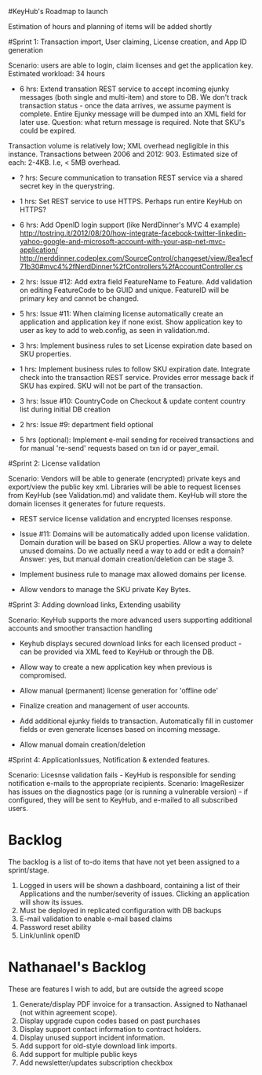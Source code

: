 #KeyHub's Roadmap to launch

Estimation of hours and planning of items will be added shortly


#Sprint 1: Transaction import, User claiming, License creation, and App ID generation

Scenario: users are able to login, claim licenses and get the application key.
Estimated workload: 34 hours

* 6 hrs: Extend transation REST service to accept incoming ejunky messages (both single and multi-item) and store to DB. We don't track transaction status - once the data arrives, we assume payment is complete. Entire Ejunky message will be dumped into an XML field for later use. 
Question: what return message is required. Note that SKU's could be expired.

Transaction volume is relatively low; XML overhead negligible in this instance. Transactions between 2006 and 2012: 903. Estimated size of each: 2-4KB. I.e, < 5MB overhead.

* ? hrs: Secure communication to transation REST service via a shared secret key in the querystring.

* 1 hrs: Set REST service to use HTTPS. Perhaps run entire KeyHub on HTTPS?

* 6 hrs: Add OpenID login support (like NerdDinner's MVC 4 example)
http://tostring.it/2012/08/20/how-integrate-facebook-twitter-linkedin-yahoo-google-and-microsoft-account-with-your-asp-net-mvc-application/
http://nerddinner.codeplex.com/SourceControl/changeset/view/8ea1ecf71b30#mvc4%2fNerdDinner%2fControllers%2fAccountController.cs

* 2 hrs: Issue #12: Add extra field FeatureName to Feature. Add validation on editing FeatureCode to be GUID and unique. FeatureID will be primary key and cannot be changed.

* 5 hrs: Issue #11: When claiming license automatically create an application and application key if none exist. Show application key to user as key to add to web.config, as seen in validation.md.

* 3 hrs: Implement business rules to set License expiration date based on SKU properties.

* 1 hrs: Implement business rules to follow SKU expiration date. Integrate check into the transaction REST service. Provides error message back if SKU has expired. SKU will not be part of the transaction.

* 3 hrs: Issue #10: CountryCode on Checkout & update content country list during initial DB creation

* 2 hrs: Issue #9: department field optional

* 5 hrs (optional): Implement e-mail sending for received transactions and for manual 're-send' requests based on txn id or payer_email.


#Sprint 2: License validation

Scenario: Vendors will be able to generate (encrypted) private keys and export/view the public key xml. Libraries will be able to request licenses from KeyHub (see Validation.md) and validate them. KeyHub will store the domain licenses it generates for future requests.

* REST service license validation and encrypted licenses response.

* Issue #11: Domains will be automatically added upon license validation. Domain duration will be based on SKU properties. Allow a way to delete unused domains. Do we actually need a way to add or edit a domain? Answer: yes, but manual domain creation/deletion can be stage 3.

* Implement business rule to manage max allowed domains per license.

* Allow vendors to manage the SKU private Key Bytes.


#Sprint 3: Adding download links, Extending usability

Scenario: KeyHub supports the more advanced users supporting additional accounts and smoother transaction handling

* Keyhub displays secured download links for each licensed product - can be provided via XML feed to KeyHub or through the DB.

* Allow way to create a new application key when previous is compromised.

* Allow manual (permanent) license generation for 'offline ode'

* Finalize creation and management of user accounts.

* Add additional ejunky fields to transaction. Automatically fill in customer fields or  even generate licenses based on incoming message.

* Allow manual domain creation/deletion


#Sprint 4: ApplicationIssues, Notification & extended features.

Scenario: Licesnse validation fails - KeyHub is responsible for sending notification e-mails to the appropriate recipients.
Scenario: ImageResizer has issues on the diagnostics page (or is running a vulnerable version) - if configured, they will be sent to KeyHub, and e-mailed to all subscribed users.


# Backlog

The backlog is a list of to-do items that have not yet been assigned to a sprint/stage.

1. Logged in users will be shown a dashboard, containing a list of their Applications and the number/severity of issues. Clicking an application will show its issues.
3. Must be deployed in replicated configuration with DB backups
4. E-mail validation to enable e-mail based claims
6. Password reset ability
7. Link/unlink openID

# Nathanael's Backlog

These are features I wish to add, but are outside the agreed scope

1. Generate/display PDF invoice for a transaction. Assigned to Nathanael (not within agreement scope).
2. Display upgrade cupon codes based on past purchases
3. Display support contact information to contract holders.
4. Display unused support incident information.
5. Add support for old-style download link imports.
6. Add support for multiple public keys
7. Add newsletter/updates subscription checkbox




